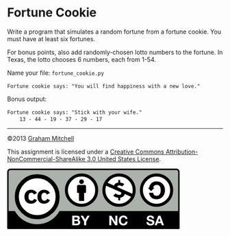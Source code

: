 # Fortune Cookie


Write a program that simulates a random fortune from a fortune cookie. You must have at least six fortunes.

For bonus points, also add randomly-chosen lotto numbers to the
fortune. In Texas, the lotto chooses 6 numbers, each from 1-54.

Name your file: `fortune_cookie.py`

```
Fortune cookie says: "You will find happiness with a new love."
```

Bonus output:
```
Fortune cookie says: "Stick with your wife."
    13 - 44 - 19 - 37 - 29 - 17

```

---


©2013 [Graham Mitchell]((https://programmingbydoing.com/))


This assignment is licensed under a
[Creative Commons Attribution-NonCommercial-ShareAlike 3.0 United States License](https://creativecommons.org/licenses/by-nc-sa/3.0/us/deed.en_US).  

![Creative Commons License](images/by-nc-sa.png)
